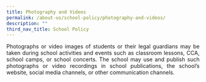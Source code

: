 ```yaml
---
title: Photography and Videos
permalink: /about-us/school-policy/photography-and-videos/
description: ""
third_nav_title: School Policy
---
```

<p style="text-align: justify;">Photographs or video images of students or their legal guardians may be taken during school activities and events such as classroom lessons, CCA, school camps, or school concerts. The school may use and publish such photographs or video recordings in school publications, the school’s website, social media channels, or other communication channels.
